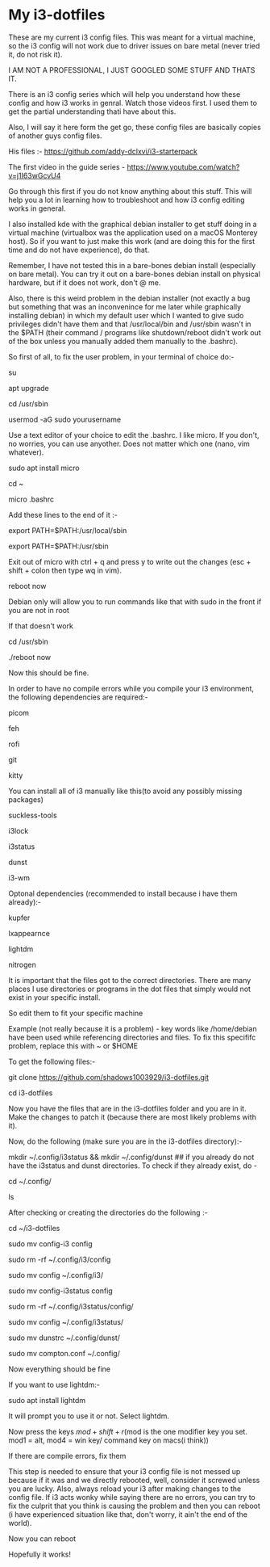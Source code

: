 # My i3-dotfiles

These are my current i3 config files. 
This was meant for a virtual machine, so the i3 config will not work due to driver issues on bare metal (never tried it, do not risk it).

I AM NOT A PROFESSIONAL, I JUST GOOGLED SOME STUFF AND THATS IT.

There is an i3 config series which will help you understand how these config and how i3 works in genral. Watch those videos first. 
I used them to get the partial understanding thati have about this.

Also, I will say it here form the get go, these config files are basically copies of another guys config files.

His files :- https://github.com/addy-dclxvi/i3-starterpack

The first video in the guide series - https://www.youtube.com/watch?v=j1I63wGcvU4

Go through this first if you do not know anything about this stuff. This will help you a lot in learning how to troubleshoot and how i3 config editing works in general.

I also installed kde with the graphical debian installer to get stuff doing in a virtual machine (virtualbox was the application used on a macOS Monterey host). 
So if you want to just make this work (and are doing this for the first time and do not have experience), do that.

Remember, I have not tested this in a bare-bones debian install (especially on bare metal). 
You can try it out on a bare-bones debian install on physical hardware, but if it does not work, don't @ me.

Also, there is this weird problem in the debian installer (not exactly a bug but something that was an inconvenince for me later while graphically installing debian)
in which my default user which I wanted to give sudo privileges didn't have them and that /usr/local/bin and /usr/sbin wasn't in the $PATH (their command / programs like shutdown/reboot didn't work out
of the box unless you manually added them manually to the .bashrc).

So first of all, to fix the user problem, in your terminal of choice do:-

su

apt upgrade

cd /usr/sbin

usermod -aG sudo yourusername

 
Use a text editor of your choice to edit the .bashrc. I like micro. If you don't, no worries, you can use anyother. Does not matter which one (nano, vim whatever).

 
sudo apt install micro  

cd ~

micro .bashrc 

 
Add these lines to the end of it :-

export PATH=$PATH:/usr/local/sbin
 
export PATH=$PATH:/usr/sbin
 
Exit out of micro with ctrl + q and press y to write out the changes (esc + shift + colon then type wq in vim).

 
reboot now 
 
 
Debian only will allow you to run commands like that with sudo in the front if you are not in root

 
If that doesn't work
 
cd /usr/sbin
 
./reboot now

Now this should be fine.

 
In order to have no compile errors while you compile your i3 environment, the following dependencies are required:-
 
picom
 
feh 
 
rofi 
 
git
 
kitty

 
You can install all of i3 manually like this(to avoid any possibly missing packages)
 
suckless-tools
 
i3lock
 
i3status
 
dunst
 
i3-wm 

Optonal dependencies (recommended to install because i have them already):-
 
kupfer
 
lxappearnce
 
lightdm
 
nitrogen

 
It is important that the files got to the correct directories. There are many places I use directories or programs in the dot files that simply would not exist in your specific install.
 
So edit them to fit your specific machine

Example (not really because it is a problem) - key words like /home/debian have been used while referencing directories and files. To fix this specififc problem,
replace this with ~ or $HOME

To get the following files:-

git clone https://github.com/shadows1003929/i3-dotfiles.git
 
cd i3-dotfiles

Now you have the files that are in the i3-dotfiles folder and you are in it. Make the changes to patch it (because there are most likely problems with it).

Now, do the following (make sure you are in the i3-dotfiles directory):-
 
mkdir ~/.config/i3status && mkdir ~/.config/dunst ## if you already do not have the i3status and dunst directories. To check if they already exist, do - 
 
cd ~/.config/
 
ls

After checking or creating the directories do the following :-
  
cd ~/i3-dotfiles
 
sudo mv config-i3 config
 
sudo rm -rf ~/.config/i3/config
 
sudo mv config ~/.config/i3/
 
sudo mv config-i3status config
 
sudo rm -rf ~/.config/i3status/config/
 
sudo mv config ~/.config/i3status/
 
sudo mv dunstrc ~/.config/dunst/
 
sudo mv compton.conf ~/.config/

Now everything should be fine

 
If you want to use lightdm:-
 
sudo apt install lightdm

It will prompt you to use it or not. Select lightdm.

 
Now press the keys $mod + shift + r ($mod is the one modifier key you set. mod1 = alt, mod4 = win key/ command key on macs(i think))
 
If there are compile errors, fix them

 
This step is needed to ensure that your i3 config file is not messed up because if it was and we directly rebooted, well, consider it screwed unless you are lucky.
Also, always reload your i3 after making changes to the config file. If i3 acts wonky while saying there are no errors, you can try to fix the culprit that you
think is causing the problem and then you can reboot (i have experienced situation like that, don't worry, it ain't the end of the world).

Now you can reboot

 
Hopefully it works!



